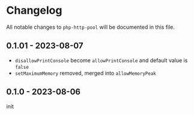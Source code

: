 # Changelog

All notable changes to `php-http-pool` will be documented in this file.

## 0.1.01 - 2023-08-07

-   `disallowPrintConsole` become `allowPrintConsole` and default value is `false`
-   `setMaximumMemory` removed, merged into `allowMemoryPeak`

## 0.1.0 - 2023-08-06

init
